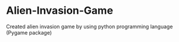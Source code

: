 # Alien-Invasion-Game #
Created alien invasion game by using python programming language (Pygame package)
